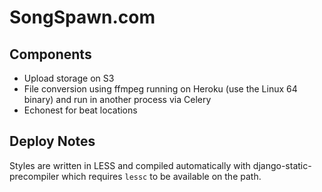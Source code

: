 SongSpawn.com
=============


Components
----------

 - Upload storage on S3
 - File conversion using ffmpeg running on Heroku (use the Linux 64 binary) and run in another process via Celery
 - Echonest for beat locations
 
Deploy Notes
------------

Styles are written in LESS and compiled automatically with django-static-precompiler which requires `lessc` to be available on the path.
